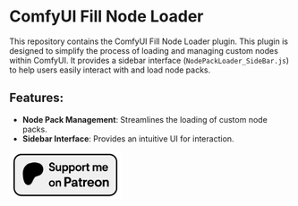 # ComfyUI Fill Node Loader

This repository contains the ComfyUI Fill Node Loader plugin. This plugin is designed to simplify the process of loading and managing custom nodes within ComfyUI. It provides a sidebar interface (`NodePackLoader_SideBar.js`) to help users easily interact with and load node packs.

## Features:
- **Node Pack Management**: Streamlines the loading of custom node packs.
- **Sidebar Interface**: Provides an intuitive UI for interaction.


[<img src="assets/Patreon.png" alt="Patreon" width="200"/>](https://www.patreon.com/c/Machinedelusions)
